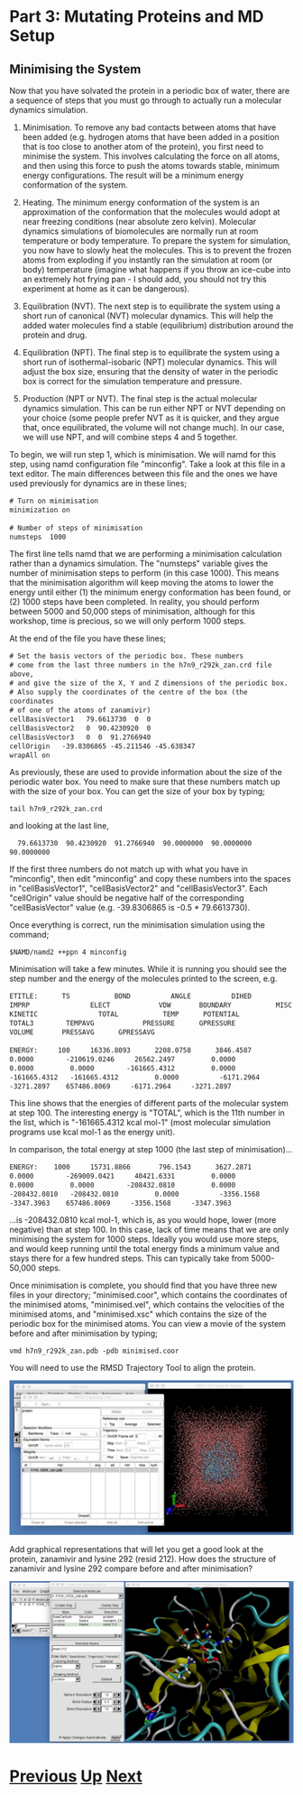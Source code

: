 # Part 3: Mutating Proteins and MD Setup
## Minimising the System

Now that you have solvated the protein in a periodic box of water, there are a sequence of steps that you must go through to actually run a molecular dynamics simulation. 

1. Minimisation. To remove any bad contacts between atoms that have been added (e.g. hydrogen atoms that have been added in a position that is too close to another atom of the protein), you first need to minimise the system. This involves calculating the force on all atoms, and then using this force to push the atoms towards stable, minimum energy configurations. The result will be a minimum energy conformation of the system.

2. Heating. The minimum energy conformation of the system is an approximation of the conformation that the molecules would adopt at near freezing conditions (near absolute zero kelvin). Molecular dynamics simulations of biomolecules are normally run at room temperature or body temperature. To prepare the system for simulation, you now have to slowly heat the molecules. This is to prevent the frozen atoms from exploding if you instantly ran the simulation at room (or body) temperature (imagine what happens if you throw an ice-cube into an extremely hot frying pan - I should add, you should not try this experiment at home as it can be dangerous).

3. Equilibration (NVT). The next step is to equilibrate the system using a short run of canonical (NVT) molecular dynamics. This will help the added water molecules find a stable (equilibrium) distribution around the protein and drug.

4. Equilibration (NPT). The final step is to equilibrate the system using a short run of isothermal-isobaric (NPT) molecular dynamics. This will adjust the box size, ensuring that the density of water in the periodic box is correct for the simulation temperature and pressure.

5. Production (NPT or NVT). The final step is the actual molecular dynamics simulation. This can be run either NPT or NVT depending on your choice (some people prefer NVT as it is quicker, and they argue that, once equilibrated, the volume will not change much). In our case, we will use NPT, and will combine steps 4 and 5 together.

To begin, we will run step 1, which is minimisation. We will namd for this step, using namd configuration file "minconfig". Take a look at this file in a text editor. The main differences between this file and the ones we have used previously for dynamics are in these lines;

```
# Turn on minimisation
minimization on

# Number of steps of minimisation
numsteps  1000
```

The first line tells namd that we are performing a minimisation calculation rather than a dynamics simulation. The "numsteps" variable gives the number of minimisation steps to perform (in this case 1000). This means that the minimisation algorithm will keep moving the atoms to lower the energy until either (1) the minimum energy conformation has been found, or (2) 1000 steps have been completed. In reality, you should perform between 5000 and 50,000 steps of minimisation, although for this workshop, time is precious, so we will only perform 1000 steps.

At the end of the file you have these lines;

```
# Set the basis vectors of the periodic box. These numbers
# come from the last three numbers in the h7n9_r292k_zan.crd file above,
# and give the size of the X, Y and Z dimensions of the periodic box.
# Also supply the coordinates of the centre of the box (the coordinates
# of one of the atoms of zanamivir)
cellBasisVector1   79.6613730  0  0
cellBasisVector2   0  90.4230920  0
cellBasisVector3   0  0  91.2766940
cellOrigin   -39.8306865 -45.211546 -45.638347
wrapAll on
```

As previously, these are used to provide information about the size of the periodic water box. You need to make sure that these numbers match up with the size of your box. You can get the size of your box by typing;

```
tail h7n9_r292k_zan.crd
```

and looking at the last line,

```
  79.6613730  90.4230920  91.2766940  90.0000000  90.0000000  90.0000000
```

If the first three numbers do not match up with what you have in "minconfig", then edit "minconfig" and copy these numbers into the spaces in "cellBasisVector1", "cellBasisVector2" and "cellBasisVector3". Each "cellOrigin" value should be negative half of the corresponding "cellBasisVector" value (e.g. -39.8306865 is -0.5 * 79.6613730).

Once everything is correct, run the minimisation simulation using the command;

```
$NAMD/namd2 ++ppn 4 minconfig
```

Minimisation will take a few minutes. While it is running you should see the step number and the energy of the molecules printed to the screen, e.g.

```
ETITLE:      TS           BOND          ANGLE          DIHED          IMPRP               ELECT            VDW       BOUNDARY           MISC        KINETIC               TOTAL           TEMP      POTENTIAL         TOTAL3        TEMPAVG            PRESSURE      GPRESSURE         VOLUME       PRESSAVG      GPRESSAVG

ENERGY:     100     16336.8093      2208.0758      3846.4587         0.0000        -210619.0246     26562.2497         0.0000         0.0000         0.0000        -161665.4312         0.0000   -161665.4312   -161665.4312         0.0000          -6171.2964     -3271.2897    657486.8069     -6171.2964     -3271.2897
```

This line shows that the energies of different parts of the molecular system at step 100. The interesting energy is "TOTAL", which is the 11th number in the list, which is "-161665.4312 kcal mol-1" (most molecular simulation programs use kcal mol-1 as the energy unit).

In comparison, the total energy at step 1000 (the last step of minimisation)...

```
ENERGY:    1000     15731.8866       796.1543      3627.2871         0.0000        -269009.0421     40421.6331         0.0000         0.0000         0.0000        -208432.0810         0.0000   -208432.0810   -208432.0810         0.0000          -3356.1568     -3347.3963    657486.8069     -3356.1568     -3347.3963
```

...is -208432.0810 kcal mol-1, which is, as you would hope, lower (more negative) than at step 100. In this case, lack of time means that we are only minimising the system for 1000 steps. Ideally you would use more steps, and would keep running until the total energy finds a minimum value and stays there for a few hundred steps. This can typically take from 5000-50,000 steps.

Once minimisation is complete, you should find that you have three new files in your directory; "minimised.coor", which contains the coordinates of the minimised atoms, "minimised.vel", which contains the velocities of the minimised atoms, and "minimised.xsc" which contains the size of the periodic box for the minimised atoms. You can view a movie of the system before and after minimisation by typing;

```
vmd h7n9_r292k_zan.pdb -pdb minimised.coor
```

You will need to use the RMSD Trajectory Tool to align the protein.

![Image showing RMSD tool](vmd_minimise1.jpg)

Add graphical representations that will let you get a good look at the protein, zanamivir and lysine 292 (resid 212). How does the structure of zanamivir and lysine 292 compare before and after minimisation?

![Image showing minimised structure](vmd_minimise2.jpg)

# [Previous](solvation.md) [Up](README.md) [Next](heating.md)

